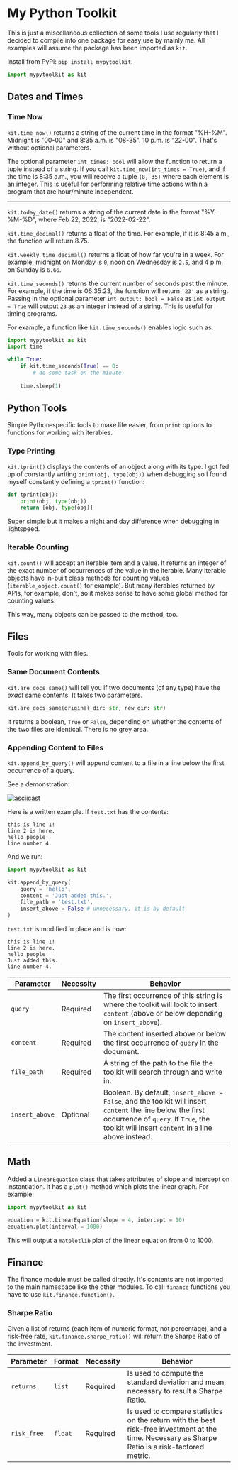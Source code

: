 # My Python Toolkit

This is just a miscellaneous collection of some tools I use regularly that I decided to compile into one package for easy use by mainly me. All examples will assume the package has been imported as `kit`. 

Install from PyPi: `pip install mypytoolkit`. 

```python
import mypytoolkit as kit
```

## Dates and Times

### Time Now
`kit.time_now()` returns a string of the current time in the format "%H-%M". Midnight is "00-00" and 8:35 a.m. is "08-35". 10 p.m. is "22-00". That's without optional parameters.

The optional parameter `int_times: bool` will allow the function to return a tuple instead of a string. If you call `kit.time_now(int_times = True)`, and if the time is 8:35 a.m., you will receive a tuple `(8, 35)` where each element is an integer. This is useful for performing relative time actions within a program that are hour/minute independent. 

----
`kit.today_date()` returns a string of the current date in the format "%Y-%M-%D", where Feb 22, 2022, is "2022-02-22". 

`kit.time_decimal()` returns a float of the time. For example, if it is 8:45 a.m., the function will return 8.75. 

`kit.weekly_time_decimal()` returns a float of how far you're in a week. For example, midnight on Monday is `0`, noon on Wednesday is `2.5`, and 4 p.m. on Sunday is `6.66`. 

`kit.time_seconds()` returns the current number of seconds past the minute. For example, if the time is 06:35:23, the function will return `'23'` as a string. Passing in the optional parameter `int_output: bool = False` as `int_output = True` will output `23` as an integer instead of a string. This is useful for timing programs.

For example, a function like `kit.time_seconds()` enables logic such as:

```python
import mypytoolkit as kit
import time

while True:
    if kit.time_seconds(True) == 0:
        # do some task on the minute.
    
    time.sleep(1)
```

## Python Tools

Simple Python-specific tools to make life easier, from `print` options to functions for working with iterables.

### Type Printing

`kit.tprint()` displays the contents of an object along with its type. I got fed up of constantly writing `print(obj, type(obj))` when debugging so I found myself constantly defining a `tprint()` function:

```python
def tprint(obj):
    print(obj, type(obj))
    return [obj, type(obj)]
```

Super simple but it makes a night and day difference when debugging in lightspeed.

### Iterable Counting

`kit.count()` will accept an iterable item and a value. It returns an integer of the exact number of occurrences of the value in the iterable. Many iterable objects have in-built class methods for counting values (`iterable_object.count()` for example). But many iterables returned by APIs, for example, don't, so it makes sense to have some global method for counting values. 

This way, many objects can be passed to the method, too.

## Files

Tools for working with files.

### Same Document Contents

`kit.are_docs_same()` will tell you if two documents (of any type) have the _exact_ same contents. It takes two parameters. 

```python
kit.are_docs_same(original_dir: str, new_dir: str)
```

It returns a boolean, `True` or `False`, depending on whether the contents of the two files are identical. There is no grey area.

### Appending Content to Files

`kit.append_by_query()` will append content to a file in a line below the first occurrence of a query. 

See a demonstration:

[![asciicast](https://asciinema.org/a/4lHkZOkC4kfzZMgRQs3S8wRVn.svg)](https://asciinema.org/a/4lHkZOkC4kfzZMgRQs3S8wRVn)

Here is a written example. If `test.txt` has the contents:

```
this is line 1!
line 2 is here.
hello people!
line number 4.
```

And we run:

```python
import mypytoolkit as kit

kit.append_by_query(
    query = 'hello', 
    content = 'Just added this.', 
    file_path = 'test.txt',
    insert_above = False # unnecessary, it is by default
)
```

`test.txt` is modified in place and is now:

```
this is line 1!
line 2 is here.
hello people!
Just added this.
line number 4.
```

| Parameter | Necessity | Behavior |
| --- | --- | --- |
| `query` | Required | The first occurrence of this string is where the toolkit will look to insert `content` (above or below depending on `insert_above`). |
| `content` | Required | The content inserted above or below the first occurrence of `query` in the document. |
| `file_path` | Required | A string of the path to the file the toolkit will search through and write in. | 
| `insert_above` | Optional | Boolean. By default, `insert_above = False`, and the toolkit will insert `content` the line below the first occurrence of `query`. If `True`, the toolkit will insert `content` in a line above instead. |

## Math

Added a `LinearEquation` class that takes attributes of slope and intercept on instantiation. It has a `plot()` method which plots the linear graph. For example:

```python
import mypytoolkit as kit

equation = kit.LinearEquation(slope = 4, intercept = 10)
equation.plot(interval = 1000)
```

This will output a `matplotlib` plot of the linear equation from 0 to 1000.

## Finance

The finance module must be called directly. It's contents are not imported to the main namespace like the other modules. To call `finance` functions you have to use `kit.finance.function()`. 

### Sharpe Ratio

Given a list of returns (each item of numeric format, not percentage), and a risk-free rate, `kit.finance.sharpe_ratio()` will return the Sharpe Ratio of the investment. 

| Parameter | Format | Necessity | Behavior | 
| --- | --- | --- | --- |
| `returns` | `list` | Required | Is used to compute the standard deviation and mean, necessary to result a Sharpe Ratio. |
| `risk_free` | `float` | Required | Is used to compare statistics on the return with the best risk-free investment at the time. Necessary as Sharpe Ratio is a risk-factored metric. |